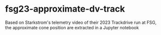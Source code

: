 # fsg23-approximate-dv-track
Based on Starkstrom's telemetry video of their 2023 Trackdrive run at FSG, the approximate cone position are extracted in a Jupyter notebook

